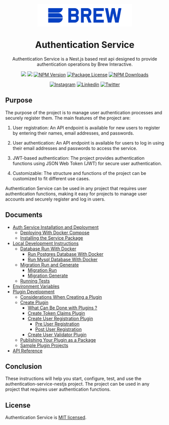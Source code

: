 <p  align="center">
<a  href="http://brewww.com/"  target="_blank"><img  src="https://github.com/BrewInteractive/authentication-service-nestjs/blob/main/Brew-Logo-Small.png?raw=true"  width="300"  alt="Brew Logo"  /></a>
</p>

<h1  align="center">Authentication Service</h1>

<p align="center">Authentication Service is a Nest.js based rest api designed to provide authentication operations by Brew Interactive. </p>
<p align="center">
<a href="https://sonarcloud.io/summary/overall?id=BrewInteractive_authentication-service-nestjs" target="_blank"><img src="https://sonarcloud.io/api/project_badges/measure?project=BrewInteractive_authentication-service-nestjs&metric=alert_status"/></a>
<a href="https://sonarcloud.io/summary/overall?id=BrewInteractive_authentication-service-nestjs" target="_blank"><img src="https://sonarcloud.io/api/project_badges/measure?project=BrewInteractive_authentication-service-nestjs&metric=coverage"/></a>
<a href="https://www.npmjs.com/package/@brewww/authentication-service" target="_blank"><img src="https://img.shields.io/npm/v/@brewww/authentication-service.svg" alt="NPM Version" /></a> <a href="https://www.npmjs.com/@brewww/authentication-service" target="_blank"><img src="https://img.shields.io/npm/l/@brewww/authentication-service.svg" alt="Package License" /></a> <a href="https://www.npmjs.com/@brewww/authentication-service" target="_blank"><img src="https://img.shields.io/npm/dm/@brewww/authentication-service.svg" alt="NPM Downloads" /></a>
</p>
<p align="center">
<a href="https://www.instagram.com/brew_interactive/" target="_blank"><img src="https://img.shields.io/badge/Instagram-E4405F?style=for-the-badge&logo=instagram&logoColor=white" alt="Instagram" /></a>
<a href="https://www.linkedin.com/company/brew-interactive/" target="_blank"><img src="https://img.shields.io/badge/LinkedIn-0077B5?style=for-the-badge&logo=linkedin&logoColor=white" alt="Linkedin" /></a>
<a href="https://twitter.com/BrewInteractive" target="_blank"><img src="https://img.shields.io/badge/Twitter-1DA1F2?style=for-the-badge&logo=twitter&logoColor=white" alt="Twitter" /></a>

</p>

## Purpose

The purpose of the project is to manage user authentication processes and securely register them. The main features of the project are:

1. User registration: An API endpoint is available for new users to register by entering their names, email addresses, and passwords.

2. User authentication: An API endpoint is available for users to log in using their email addresses and passwords to access the service.

3. JWT-based authentication: The project provides authentication functions using JSON Web Token (JWT) for secure user authentication.

4. Customizable: The structure and functions of the project can be customized to fit different use cases.

Authentication Service can be used in any project that requires user authentication functions, making it easy for projects to manage user accounts and securely register and log in users.

## Documents

- [Auth Service Installation and Deployment](https://github.com/BrewInteractive/authentication-service-nestjs/blob/main/docs/install_and_deploy.md)
  - [Deploying With Docker Compose](https://github.com/BrewInteractive/authentication-service-nestjs/blob/main/docs/install_and_deploy.md#deploying-with-docker-compose)
  - [Installing the Service Package](https://github.com/BrewInteractive/authentication-service-nestjs/blob/main/docs/install_and_deploy.md#installing-the-service-package)
- [Local Development Instructions](https://github.com/BrewInteractive/authentication-service-nestjs/blob/main/docs/local_development.md)
  - [Database Run With Docker](https://github.com/BrewInteractive/authentication-service-nestjs/blob/main/docs/local_development.md#database-run-with-docker)
    - [Run Postgres Database With Docker](https://github.com/BrewInteractive/authentication-service-nestjs/blob/main/docs/local_development.md#run-postgres-database-with-docker)
    - [Run Mysql Database With Docker](https://github.com/BrewInteractive/authentication-service-nestjs/blob/main/docs/local_development.md#run-mysql-database-with-docker)
  - [Migration Run and Generate](https://github.com/BrewInteractive/authentication-service-nestjs/blob/main/docs/local_development.md#migration-run-and-generate)
    - [Migration Run](https://github.com/BrewInteractive/authentication-service-nestjs/blob/main/docs/local_development.md#migration-run)
    - [Migration Generate](https://github.com/BrewInteractive/authentication-service-nestjs/blob/main/docs/local_development.md#migration-generate)
  - [Running Tests](https://github.com/BrewInteractive/authentication-service-nestjs/blob/main/docs/local_development.md#running-tests)
- [Environment Variables](https://github.com/BrewInteractive/authentication-service-nestjs/blob/main/docs/environment_variables.md)
- [Plugin Development](https://github.com/BrewInteractive/authentication-service-nestjs/blob/main/docs/plugin_development.md)
  - [Considerations When Creating a Plugin](https://github.com/BrewInteractive/authentication-service-nestjs/blob/main/docs/plugin_development.md#considerations-when-creating-a-plugin)
  - [Create Plugin](https://github.com/BrewInteractive/authentication-service-nestjs/blob/main/docs/plugin_development.md#create-plugin)
    - [What Can Be Done with Plugins ?](https://github.com/BrewInteractive/authentication-service-nestjs/blob/main/docs/plugin_development.md#what-can-be-done-with-plugins-)
    - [Create Token Claims Plugin](https://github.com/BrewInteractive/authentication-service-nestjs/blob/main/docs/plugin_development.md#create-token-claims-plugin)
    - [Create User Registration Plugin](https://github.com/BrewInteractive/authentication-service-nestjs/blob/main/docs/plugin_development.md#create-user-registration-plugin)
      - [Pre User Registration](https://github.com/BrewInteractive/authentication-service-nestjs/blob/main/docs/plugin_development.md#pre-user-registration)
      - [Post User Registration](https://github.com/BrewInteractive/authentication-service-nestjs/blob/main/docs/plugin_development.md#post-user-registration)
    - [Create User Validator Plugin](https://github.com/BrewInteractive/authentication-service-nestjs/blob/main/docs/plugin_development.md#create-user-validator-plugin)
  - [Publishing Your Plugin as a Package](https://github.com/BrewInteractive/authentication-service-nestjs/blob/main/docs/plugin_development.md#publishing-your-plugin-as-a-package)
  - [Sample Plugin Projects](https://github.com/BrewInteractive/authentication-service-nestjs/blob/main/docs/plugin_development.md#sample-plugin-projects)
- [API Reference](https://github.com/BrewInteractive/authentication-service-nestjs/blob/main/docs/api_reference.md)

## Conclusion

These instructions will help you start, configure, test, and use the authentication-service-nestjs project. The project can be used in any project that requires user authentication functions.

## License

Authentication Service is [MIT licensed](LICENSE).
